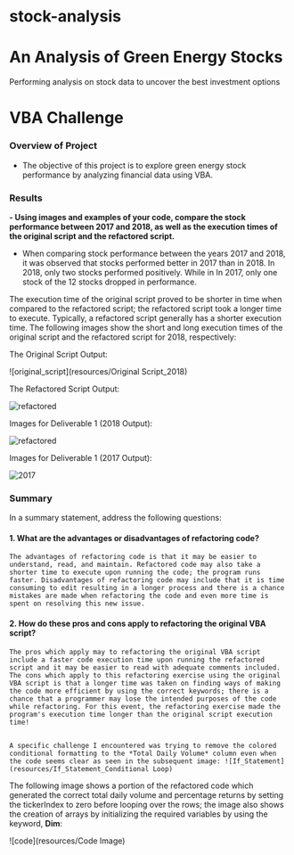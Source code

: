 # stock-analysis
# An Analysis of Green Energy Stocks
Performing analysis on stock data to uncover the best investment options

# VBA Challenge

### Overview of Project
- The objective of this project is to explore green energy stock performance by analyzing financial data using VBA.

### Results
**- Using images and examples of your code, compare the stock performance between 2017 and 2018, as well as the execution times of the original script and the refactored script.**
- When comparing stock performance between the years 2017 and 2018, it was observed that stocks performed better in 2017 than in 2018. In 2018, only two stocks performed positively. While in In 2017, only one stock of the 12 stocks dropped in performance.
 
The execution time of the original script proved to be shorter in time when compared to the refactored script; the refactored script took a longer time to execute. Typically, a refactored script generally has a shorter execution time. The following images show the short and long execution times of the original script and the refactored script for 2018, respectively:

The Original Script Output:

![original_script](resources/Original Script_2018)


The Refactored Script Output:

![refactored](resources/VBA_Challenge_2018)

Images for Deliverable 1 (2018 Output):

![refactored](resources/VBA_Challenge_2018)

Images for Deliverable 1 (2017 Output):

![2017](resources/VBA_Challenge_2017)

### Summary
In a summary statement, address the following questions:
#### **1. What are the advantages or disadvantages of refactoring code?**
	The advantages of refactoring code is that it may be easier to understand, read, and maintain. Refactored code may also take a shorter time to execute upon running the code; the program runs faster. Disadvantages of refactoring code may include that it is time consuming to edit resulting in a longer process and there is a chance mistakes are made when refactoring the code and even more time is spent on resolving this new issue.


#### **2. How do these pros and cons apply to refactoring the original VBA script?**
	The pros which apply may to refactoring the original VBA script include a faster code execution time upon running the refactored script and it may be easier to read with adequate comments included. The cons which apply to this refactoring exercise using the original VBA script is that a longer time was taken on finding ways of making the code more efficient by using the correct keywords; there is a chance that a programmer may lose the intended purposes of the code while refactoring. For this event, the refactoring exercise made the program's execution time longer than the original script execution time!
	

	A specific challenge I encountered was trying to remove the colored conditional formatting to the *Total Daily Volume* column even when the code seems clear as seen in the subsequent image: ![If_Statement](resources/If_Statement_Conditional Loop)
  
  The following image shows a portion of the refactored code which generated the correct total daily volume and percentage returns by setting the tickerIndex to zero before looping over the rows; the image also shows the creation of arrays by initializing the required variables by using the keyword, **Dim**:
  
  ![code](resources/Code Image)
  
  
  
  

 

